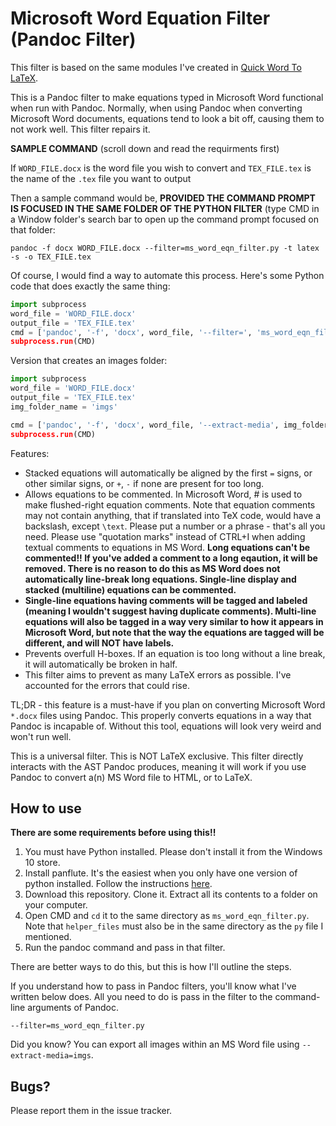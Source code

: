 # Microsoft Word Equation Filter (Pandoc Filter)

This filter is based on the same modules I've
created in [Quick Word To LaTeX](https://github.com/ICPRplshelp/Quick-word-to-LaTeX-4).

This is a Pandoc filter to make equations typed in Microsoft Word functional when run with Pandoc.
Normally, when using Pandoc when converting Microsoft Word documents, equations
tend to look a bit off, causing them to not work well. This filter repairs it.

**SAMPLE COMMAND** (scroll down and read the requirments first)

If `WORD_FILE.docx` is the word file you wish to convert
and `TEX_FILE.tex` is the name of the `.tex` file you want to output

Then a sample command would be, **PROVIDED THE COMMAND PROMPT IS FOCUSED IN THE SAME FOLDER OF THE PYTHON FILTER** (type CMD in a Window folder's search bar to open up the command prompt focused on that folder:

```
pandoc -f docx WORD_FILE.docx --filter=ms_word_eqn_filter.py -t latex -s -o TEX_FILE.tex
```

Of course, I would find a way to automate this process. Here's some Python code that does exactly the same thing:

```py
import subprocess
word_file = 'WORD_FILE.docx'
output_file = 'TEX_FILE.tex'
cmd = ['pandoc', '-f', 'docx', word_file, '--filter=', 'ms_word_eqn_filter.py', '-t', 'latex', '-s', '-o', 'output_file]
subprocess.run(CMD)
```

Version that creates an images folder:

```py
import subprocess
word_file = 'WORD_FILE.docx'
output_file = 'TEX_FILE.tex'
img_folder_name = 'imgs'

cmd = ['pandoc', '-f', 'docx', word_file, '--extract-media', img_folder_name, '--filter=', 'ms_word_eqn_filter.py', '-t', 'latex', '-s', '-o', 'output_file]
subprocess.run(CMD)
```

Features:

- Stacked equations will automatically be aligned by the first `=` signs,
      or other similar signs, or `+`, `-` if none are present for too long.
- Allows equations to be commented. In Microsoft Word, # is used to make
  flushed-right equation comments. Note that equation comments may
  not contain anything, that if translated into TeX code, would have
  a backslash, except `\text`. Please put a number or a phrase - that's
  all you need. Please use "quotation marks" instead of CTRL+I when
  adding textual comments to equations in MS Word. **Long equations can't be commented!! If you've added a comment to a long eqaution, it will
  be removed. There is no reason to do this as MS Word does not automatically line-break long equations. Single-line display and stacked (multiline)
  equations can be commented.**
- **Single-line equations having comments will be tagged and labeled (meaning I wouldn't suggest having duplicate comments). Multi-line equations will also be tagged in a way very similar to how it appears in Microsoft Word, but note that the way the equations are tagged will be different, and will NOT have labels.**
- Prevents overfull H-boxes. If an equation is too long without a
  line break, it will automatically be broken in half.
- This filter aims to prevent as many LaTeX errors as possible.
  I've accounted for the errors that could rise.

TL;DR - this feature is a must-have if you plan on converting
Microsoft Word `*.docx` files using Pandoc. This properly
converts equations in a way that Pandoc is incapable of.
Without this tool, equations will look very weird and won't
run well.

This is a universal filter. This is NOT LaTeX exclusive.
This filter directly interacts with the AST Pandoc produces,
meaning it will work if you use Pandoc to convert a(n) MS Word
file to HTML, or to LaTeX.

## How to use

**There are some requirements before using this!!**

1. You must have Python installed. Please don't
install it from the Windows 10 store.
2. Install panflute. It's the easiest when
you only have one version of python installed.
Follow the instructions [here](https://github.com/sergiocorreia/panflute).
3. Download this repository. Clone it. Extract all
its contents to a folder on your computer.
4. Open CMD and `cd` it to the same directory
as `ms_word_eqn_filter.py`. Note that `helper_files` must
also be in the same directory as the `py` file I mentioned.
5. Run the pandoc command and pass in that filter.

There are better ways to do this, but this is how I'll outline
the steps.

If you understand how to pass in Pandoc filters,
you'll know what I've written below does. All
you need to do is pass in the filter to the
command-line arguments of Pandoc.

```
--filter=ms_word_eqn_filter.py
```

Did you know? You can export all images within an
MS Word file using `--extract-media=imgs`.

## Bugs?

Please report them in the issue tracker.
